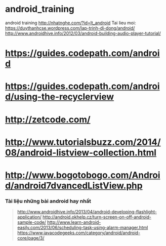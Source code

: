 # android_training
android training
http://nhatnghe.com/?id=lt_android
Tai lieu moi: https://duythanhcse.wordpress.com/lap-trinh-di-dong/android/
http://www.androidhive.info/2012/03/android-building-audio-player-tutorial/

# https://guides.codepath.com/android
# https://guides.codepath.com/android/using-the-recyclerview
# http://zetcode.com/
# http://www.tutorialsbuzz.com/2014/08/android-listview-collection.html
# http://www.bogotobogo.com/Android/android7dvancedListView.php

### Tài liệu những bài android hay nhất
> http://www.androidhive.info/2013/04/android-developing-flashlight-application/
> http://android.okhelp.cz/turn-screen-on-off-android-sample-code/
> http://www.learn-android-easily.com/2013/06/scheduling-task-using-alarm-manager.html
> https://www.javacodegeeks.com/category/android/android-core/page/3/